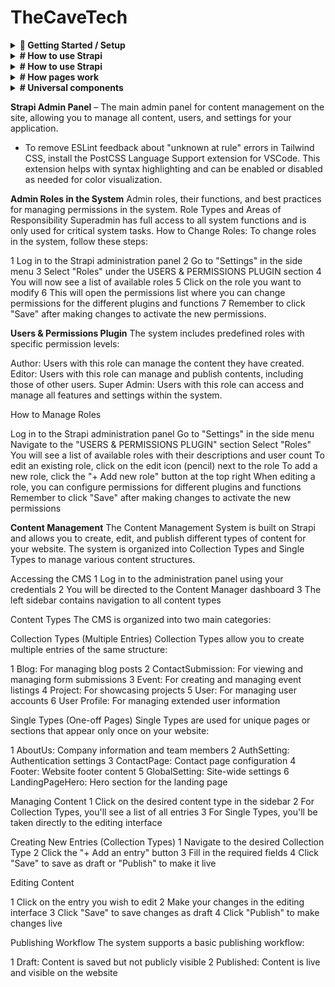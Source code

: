 # TheCaveTech

<details>
    <summary><strong>🚀 Getting Started / Setup</strong></summary>

This setup is designed for testing purposes only, as the company prefers to handle deployment themselves.
<details>
<summary><strong>
1. Installation
</strong></summary>

# <strong>Til sensor</strong>
Du kan hoppe over steg 0
</br>
Both frontend and backend have `.env.example` files.  
0. Create `.env` files in both frontend and backend folders and copy the contents from `.env.example` into `.env`.


# database filen innheolder kun data ikke bilder


# <strong>Backend:</strong>  
1. In the project root, you'll find a zipped database file.  
     Unzip it.  
2. Start MySQL Workbench  
3. Go to your root connection in Workbench → Administration → Users and Privileges → Add Account →  
     Enter `DATABASE_USERNAME` and `DATABASE_PASSWORD` as specified in your backend `.env` file  
4. In Administrative Roles, select all and click Apply  
5. Go to MySQL Connections and create a connection with the username from step 3  
6. Enter the connection you just created  
7. From the menu, select Server → Data Import  
8. Choose "Import from Self-contained File" and select the file from step 1  
9. For "Default Schema to be Imported To", choose "New" and enter `DATABASE_NAME` as in your `.env`  
10. Select the schema from "Default Target Schema" and click Start Import  
11. Refresh Schemas, and in Query, write `USE "database_name_from_env"` (e.g., `USE thecavetech`)

# <strong>Frontend:</strong>  
Her trenges det bare å kopiere innholdet fra .env.example over til .env

After setting up `.env` in the root folder (where `.env.example` is):

**Run:**

#Backend
In your terminal:  
12. `cd backend`  
13. `npm i`  
14. `npm run develop`
14. Navigate to the backend URL specified in your frontend `.env`  
15. If using our database file and prompted to create a user, use:  
        - Email: test@den.no  
        - Password: Gokstad1234  

#Frontend

In the terminal:  
1. `cd frontend`  
2. `npm i`
3. `npm run dev`
4. Navigate to the frontend URL specified in your `.env`

**Testing:**  
1. `cd frontend`  
2. `npm run test` to run tests

</details>
<details>
<summary><strong>
🔐 2. Setting up OAuth / 3rd-party SSO Providers <br>
<strong>For testing:</strong>
</strong></summary>

# After npm run 

#### ✅ Google

1. Go to: [https://console.cloud.google.com/welcome](https://console.cloud.google.com/welcome)  
     Click **Select a project** and create a new project.

2. Go to: [https://console.cloud.google.com/apis/credentials](https://console.cloud.google.com/apis/credentials)  
     Click **Create credentials** → Select **OAuth client ID**

     - **Application type:** Web Application  
     - **Name:** Any name for your client  
     - **Authorized redirect URIs (for testing):**
         - `http://localhost:3000/api/auth/callback/google`
         - `http://localhost:1337/api/connect/google/callback`

3. Go to: [https://console.cloud.google.com/auth/branding](https://console.cloud.google.com/auth/branding)  
     Here you can configure the **OAuth consent screen**.  
     The following is **not required for testing**, but **mandatory for deployment**:

     - Application name  
     - Support email  
     - Application logo (optional)  
     - Privacy policy and terms of service  
     - Authorized domains such as:
         - `https://www.thecavetech.org`
         - Domains used in redirect URIs

---

#### ✅ Facebook

1. Go to: [https://developers.facebook.com/](https://developers.facebook.com/)  
     Create a new app for OAuth.

2. Follow the guide:  
     [Learning Strapi Authentication Flows with the Facebook Provider](https://strapi.io/blog/learning-strapi-authentication-flows-with-the-facebook-provider)

3. **Testing locally with Ngrok:**  
     - Run `ngrok http 3000` to generate a public URL.  
     - Use this as the redirect URI in the Facebook Developer Portal, e.g.:  
         `https://abc123.ngrok.io/api/auth/callback/facebook`  
     - For deployment, replace with your production URL:  
         `https://yourdomain.com/api/auth/callback/facebook`

---

#### ⚠️ Microsoft

- **Not tested**, as it requires a credit card for the trial period.  
- The code is implemented **universally** and should work with Microsoft and other providers like Google and Facebook.

---

### ⚙️ Configuration in Strapi

1. Go to the **Strapi Admin Panel**
2. Navigate to **Settings**
3. Under **Users & Permissions Plugin**, select **Providers**
4. Choose your desired OAuth provider
5. Enter:
     - **Client ID** and **Client Secret** from previous steps (Google/Facebook)
6. Add the following redirect URLs:

     - Google: `http://localhost:3000/api/auth/callback/google`  
     - Facebook: `http://localhost:3000/api/auth/callback/facebook`

7. For Microsoft: The redirect URL is generated automatically in Strapi

<details>
    <summary><strong>🖼️ Show Image</strong></summary>

    ![Screenshot](/ImagesForReadme/StrapiAddOauth.png)

    > 🔄 Remember to update **Authorized redirect URIs** when deploying the application so they point to the correct production URL.

</details>
</details>

<details>
<summary><strong>
🔐 3. Setting up SendGrid <br>
<strong>For testing:</strong>
</strong></summary>

1. Enable email in the Strapi admin panel:  
     Settings → Users & Permissions Plugin → Providers → Email → Enable > True → Save

2. Log in or register at https://app.sendgrid.com/  
3. Create a new sender  
4. Verify your email  
5. Go to API settings and create an API key  
6. After setup, save the API key in your `.env` file:  
     ```
     SENDGRID_API_KEY=
     DEFAULT_FROM_EMAIL=
     DEFAULT_REPLY_TO_EMAIL=
     ```
     Use the same values as when you created the sender.

**SendGrid: Unauthorized Error issue while using SendGrid Email API**  
[Help Article](https://help.twilio.com/articles/10284917001627)

</details>



</details>

<details><summary><strong># How to use Strapi</strong></summary>
# Plugins.ts
#
</details>

<details><summary><strong># How to use Strapi</strong></summary></details>

<details><summary><strong># How pages work</strong></summary></details>

<details><summary><strong># Universal components</strong></summary></details>


**Strapi Admin Panel** – The main admin panel for content management on the site, allowing you to manage all content, users, and settings for your application.

- To remove ESLint feedback about "unknown at rule" errors in Tailwind CSS, install the PostCSS Language Support extension for VSCode. This extension helps with syntax highlighting and can be enabled or disabled as needed for color visualization.

**Admin Roles in the System**
Admin roles, their functions, and best practices for managing permissions in the system.
Role Types and Areas of Responsibility
Superadmin has full access to all system functions and is only used for critical system tasks.
How to Change Roles:
To change roles in the system, follow these steps:

1 Log in to the Strapi administration panel
2 Go to "Settings" in the side menu
3 Select "Roles" under the USERS & PERMISSIONS PLUGIN section
4 You will now see a list of available roles
5 Click on the role you want to modify
6 This will open the permissions list where you can change permissions for the different plugins and functions
7 Remember to click "Save" after making changes to activate the new permissions.

**Users & Permissions Plugin**
The system includes predefined roles with specific permission levels:

Author: Users with this role can manage the content they have created.
Editor: Users with this role can manage and publish contents, including those of other users.
Super Admin: Users with this role can access and manage all features and settings within the system.

How to Manage Roles

Log in to the Strapi administration panel
Go to "Settings" in the side menu
Navigate to the "USERS & PERMISSIONS PLUGIN" section
Select "Roles"
You will see a list of available roles with their descriptions and user count
To edit an existing role, click on the edit icon (pencil) next to the role
To add a new role, click the "+ Add new role" button at the top right
When editing a role, you can configure permissions for different plugins and functions
Remember to click "Save" after making changes to activate the new permissions

**Content Management**
The Content Management System is built on Strapi and allows you to create, edit, and publish different types of content for your website. The system is organized into Collection Types and Single Types to manage various content structures.

Accessing the CMS
1 Log in to the administration panel using your credentials
2 You will be directed to the Content Manager dashboard
3 The left sidebar contains navigation to all content types

Content Types
The CMS is organized into two main categories:

Collection Types (Multiple Entries)
Collection Types allow you to create multiple entries of the same structure:

1 Blog: For managing blog posts
2 ContactSubmission: For viewing and managing form submissions
3 Event: For creating and managing event listings
4 Project: For showcasing projects
5 User: For managing user accounts
6 User Profile: For managing extended user information

Single Types (One-off Pages)
Single Types are used for unique pages or sections that appear only once on your website:

1 AboutUs: Company information and team members
2 AuthSetting: Authentication settings
3 ContactPage: Contact page configuration
4 Footer: Website footer content
5 GlobalSetting: Site-wide settings
6 LandingPageHero: Hero section for the landing page

Managing Content
1 Click on the desired content type in the sidebar
2 For Collection Types, you'll see a list of all entries
3 For Single Types, you'll be taken directly to the editing interface

Creating New Entries (Collection Types)
1 Navigate to the desired Collection Type
2 Click the "+ Add an entry" button
3 Fill in the required fields
4 Click "Save" to save as draft or "Publish" to make it live

Editing Content

1 Click on the entry you wish to edit
2 Make your changes in the editing interface
3 Click "Save" to save changes as draft
4 Click "Publish" to make changes live

Publishing Workflow
The system supports a basic publishing workflow:

1 Draft: Content is saved but not publicly visible
2 Published: Content is live and visible on the website
